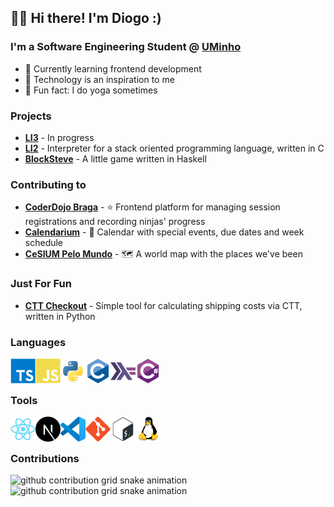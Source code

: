 ## 👋🏼 Hi there! I'm Diogo :)

### I'm a Software Engineering Student @ [UMinho](https://uminho.pt)
- 📂 Currently learning frontend development
- 💾 Technology is an inspiration to me
- 🌱 Fun fact: I do yoga sometimes

### Projects

- [**LI3**](https://github.com/dium-li3/grupo-29) - In progress
- [**LI2**](https://github.com/sassypocoyo/li2-pl5g05) - Interpreter for a stack oriented programming language, written in C
- [**BlockSteve**](https://github.com/sassypocoyo/blocksteve) - A little game written in Haskell

### Contributing to

- [**CoderDojo Braga**](https://github.com/coderdojobraga/shuriken) - :star: Frontend platform for managing session registrations and recording ninjas' progress
- [**Calendarium**](https://github.com/cesium/calendarium) - :calendar: Calendar with special events, due dates and week schedule
- [**CeSIUM Pelo Mundo**](https://github.com/cesium/CeSIUMpeloMundo) - :world_map: A world map with the places we've been

### Just For Fun

- [**CTT Checkout**](https://github.com/sassypocoyo/ctt_checkout) - Simple tool for calculating shipping costs via CTT, written in Python

### Languages

<img align="left" width="40px" alt="TypeScript" title="TypeScript" src="https://raw.githubusercontent.com/devicons/devicon/1119b9f84c0290e0f0b38982099a2bd027a48bf1/icons/typescript/typescript-plain.svg" />
<img align="left" width="40px" alt="JavaScript" title="JavaScript" src="https://raw.githubusercontent.com/devicons/devicon/1119b9f84c0290e0f0b38982099a2bd027a48bf1/icons/javascript/javascript-plain.svg" />
<img align="left" width="40px" alt="Python" title="Python" src="https://raw.githubusercontent.com/devicons/devicon/1119b9f84c0290e0f0b38982099a2bd027a48bf1/icons/python/python-original.svg" />
<img align="left" width="40px" alt="C" title="C" src="https://raw.githubusercontent.com/devicons/devicon/2ae2a900d2f041da66e950e4d48052658d850630/icons/c/c-original.svg" />
<img align="left" width="40px" alt="Haskell" title="Haskell" src="https://raw.githubusercontent.com/devicons/devicon/2ae2a900d2f041da66e950e4d48052658d850630/icons/haskell/haskell-original.svg" />
<img align="left" width="40px" alt="C#" title="C#" src="https://raw.githubusercontent.com/devicons/devicon/2ae2a900d2f041da66e950e4d48052658d850630/icons/csharp/csharp-original.svg" />

<br />
<br />

### Tools

<img align="left" width="40px" alt="React" title="React" src="https://raw.githubusercontent.com/devicons/devicon/1119b9f84c0290e0f0b38982099a2bd027a48bf1/icons/react/react-original.svg" />
<img align="left" width="40px" alt="NextJs" title="NextJs" src="https://raw.githubusercontent.com/devicons/devicon/1119b9f84c0290e0f0b38982099a2bd027a48bf1/icons/nextjs/nextjs-original.svg" />
<img align="left" width="40px" alt="Visual Studio Code" title="Visual Studio Code" src="https://raw.githubusercontent.com/devicons/devicon/2ae2a900d2f041da66e950e4d48052658d850630/icons/vscode/vscode-original.svg" />
<img align="left" width="40px" alt="Git" title="Git" src="https://raw.githubusercontent.com/devicons/devicon/1119b9f84c0290e0f0b38982099a2bd027a48bf1/icons/git/git-original.svg" />
<img align="left" width="40px" alt="Bash" title="Bash" src="https://raw.githubusercontent.com/devicons/devicon/1119b9f84c0290e0f0b38982099a2bd027a48bf1/icons/bash/bash-original.svg" />
<img align="left" width="40px" alt="Linux" title="Linux" src="https://raw.githubusercontent.com/devicons/devicon/1119b9f84c0290e0f0b38982099a2bd027a48bf1/icons/linux/linux-original.svg" />

<br />
<br />

### Contributions

![github contribution grid snake animation](https://github.com/diogogmatos/diogogmatos/blob/output/github-contribution-grid-snake-dark.svg#gh-dark-mode-only)![github contribution grid snake animation](https://github.com/diogogmatos/diogogmatos/blob/output/github-contribution-grid-snake.svg#gh-light-mode-only)
